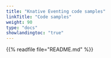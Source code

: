 ```yaml
---
title: "Knative Eventing code samples"
linkTitle: "Code samples"
weight: 90
type: "docs"
showlandingtoc: "true"
---
```


{{% readfile file="README.md" %}}
